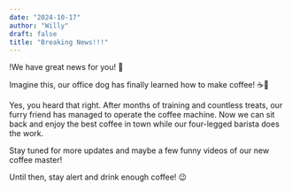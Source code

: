 ```yaml
---
date: "2024-10-17"
author: "Willy"
draft: false
title: "Breaking News!!!"
---
```


!We have great news for you! 🎉

Imagine this, our office dog has finally learned how to make coffee! ☕🐶

Yes, you heard that right. After months of training and countless treats, our furry friend has managed to operate the coffee machine. Now we can sit back and enjoy the best coffee in town while our four-legged barista does the work.

Stay tuned for more updates and maybe a few funny videos of our new coffee master!

Until then, stay alert and drink enough coffee! 😉